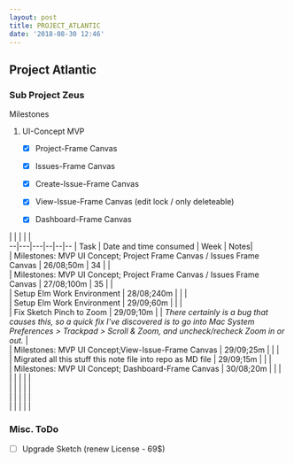```yaml
---
layout: post
title: PROJECT_ATLANTIC
date: '2018-08-30 12:46'
---
```


## Project Atlantic

### Sub Project Zeus
Milestones

1. UI-Concept MVP
    - [x] Project-Frame Canvas
    - [x] Issues-Frame Canvas
    - [x] Create-Issue-Frame Canvas
    - [x] View-Issue-Frame Canvas (edit lock / only deleteable)
    - [x] Dashboard-Frame Canvas



  |   |   |   |   |  
--|---|---|--|--|--
  | Task  | Date and time consumed | Week | Notes|  
  | Milestones: MVP UI Concept; Project Frame Canvas / Issues Frame Canvas  |  26/08;50m | 34  |   |  
  | Milestones: MVP UI Concept; Project Frame Canvas / Issues Frame Canvas  |  27/08;100m | 35  |   |  
  | Setup Elm Work Environment  |  28/08;240m |   |   |  
  | Setup Elm Work Environment  | 29/09;60m  |   |   |  
  | Fix Sketch Pinch to Zoom  |  29/09;10m |   |  _There certainly is a bug that causes this, so a quick fix I've discovered is to go into Mac System Preferences > Trackpad > Scroll & Zoom, and uncheck/recheck Zoom in or out._ |  
  | Milestones: MVP UI Concept;View-Issue-Frame Canvas   | 29/09;25m  |   |   |  
  |  Migrated all this stuff this note file into repo as MD file | 29/09;15m  |   |   |  
  |  Milestones: MVP UI Concept; Dashboard-Frame Canvas | 30/08;20m  |   |   |  
  |   |   |   |   |  
  |   |   |   |   |  
  |   |   |   |   |  
  |   |   |   |   |  


### Misc. ToDo
  - [ ] Upgrade Sketch (renew License - 69$)

